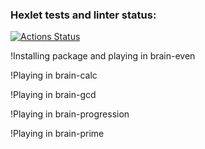 ### Hexlet tests and linter status:
[![Actions Status](https://github.com/Pengue/python-project-49/workflows/hexlet-check/badge.svg)](https://github.com/Pengue/python-project-49/actions)

!Installing package and playing in brain-even
<script async id="asciicast-560367" src="https://asciinema.org/a/560367.js"></script>

!Playing in brain-calc
<script async id="asciicast-560369" src="https://asciinema.org/a/560369.js"></script>

!Playing in brain-gcd
<script async id="asciicast-560376" src="https://asciinema.org/a/560376.js"></script>

!Playing in brain-progression
<script async id="asciicast-560350" src="https://asciinema.org/a/560350.js"></script>

!Playing in brain-prime
<script async id="asciicast-560358" src="https://asciinema.org/a/560358.js"></script>